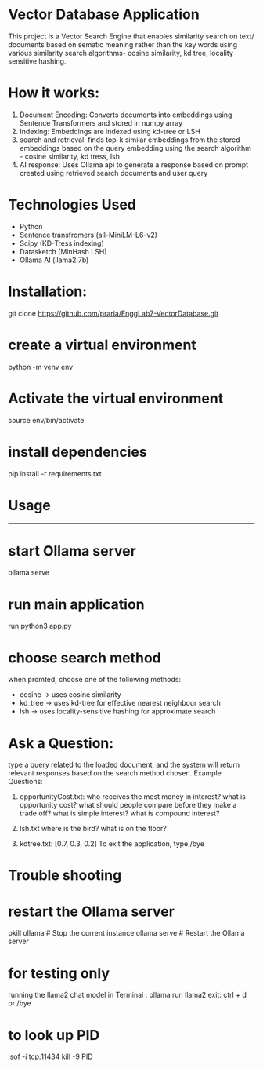 # Vector Database Application
This project is a Vector Search Engine that enables similarity search on text/ documents based on sematic meaning rather than the key words using various similarity search algorithms- cosine similarity, kd tree, locality sensitive hashing.

# How it works:
1. Document Encoding: Converts documents into embeddings using Sentence Transformers and stored in numpy array
2. Indexing: Embeddings are indexed using kd-tree or LSH
3. search and retrieval: finds top-k similar embeddings from the stored embeddings based on the query embedding using the search algorithm - cosine similarity, kd tress, lsh
4. AI response: Uses Ollama api to generate a response based on prompt created using retrieved search documents  and user query 

# Technologies Used
- Python
- Sentence transfromers (all-MiniLM-L6-v2)
- Scipy (KD-Tress indexing)
- Datasketch (MinHash LSH)
- Ollama AI (llama2:7b)

# Installation:
git clone https://github.com/praria/EnggLab7-VectorDatabase.git 

# create a virtual environment
python -m venv env

# Activate the virtual environment
source env/bin/activate

# install dependencies
pip install -r requirements.txt 

# Usage
************
# start Ollama server
ollama serve

# run main application
run python3 app.py 

# choose search method
when promted, choose one of the following methods: 
- cosine -> uses cosine similarity
- kd_tree -> uses kd-tree for effective nearest neighbour search
- lsh -> uses locality-sensitive hashing for approximate search

# Ask a Question:
type a query related to the loaded document, and the system will return relevant responses based on the search method chosen. 
Example Questions:
1. opportunityCost.txt:
who receives the most money in interest?
what is opportunity cost?
what should people compare before they make a trade off?
what is simple interest?
what is compound interest?

2. lsh.txt
where is the bird?
what is on the floor?

3. kdtree.txt:
[0.7, 0.3, 0.2]
To exit the application, type /bye

# Trouble shooting

# restart the Ollama server
pkill ollama  # Stop the current instance
ollama serve  # Restart the Ollama server 

# for testing only
running the llama2 chat model in Terminal : ollama run llama2
exit: ctrl + d or /bye

# to look up PID
lsof -i tcp:11434
kill -9 PID


